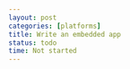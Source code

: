 ```yaml
---
layout: post
categories: [platforms]
title: Write an embedded app
status: todo
time: Not started
---
```

